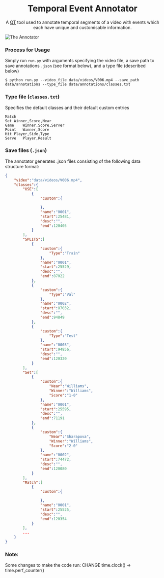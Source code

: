 <h1 align='center'>Temporal Event Annotator</h1>
<p align=center>
A <a href="https://www.qt.io/">QT</a> tool used to annotate temporal segments of a video with events which each have unique and customisable information.
</p>

![The Annotator](annotator.png)

### Process for Usage
Simply run `run.py` with arguments specifying the video file, a save path to save annotations `.json` (see format below), 
and a type file (described below)
```shell script
$ python run.py --video_file data/videos/V006.mp4 --save_path data/annotations --type_file data/annotations/classes.txt 
```

### Type file (`classes.txt`)
Specifies the default classes and their default custom entries
```text
Match	
Set	Winner,Score,Near
Game	Winner,Score,Server
Point	Winner,Score
Hit	Player,Side,Type
Serve	Player,Result

```

### Save files (`.json`)
The annotator generates .json files consisting of the following data structure format:
```json
{
    "video":"data/videos/V006.mp4",
    "classes":{
        "USE":[
            {
                "custom":{

                },
                "name":"0001",
                "start":25481,
                "desc":"",
                "end":120405
            }
        ],
        "SPLITS":[
            {
                "custom":{
                    "Type":"Train"
                },
                "name":"0001",
                "start":25529,
                "desc":"",
                "end":87022
            },
            {
                "custom":{
                    "Type":"Val"
                },
                "name":"0002",
                "start":87032,
                "desc":"",
                "end":94849
            },
            {
                "custom":{
                    "Type":"Test"
                },
                "name":"0003",
                "start":94856,
                "desc":"",
                "end":120320
            }
        ],
        "Set":[
            {
                "custom":{
                    "Near":"Williams",
                    "Winner":"Williams",
                    "Score":"1-0"
                },
                "name":"0001",
                "start":25595,
                "desc":"",
                "end":71191
            },
            {
                "custom":{
                    "Near":"Sharapova",
                    "Winner":"Williams",
                    "Score":"2-0"
                },
                "name":"0002",
                "start":74472,
                "desc":"",
                "end":120080
            }
        ],
        "Match":[
            {
                "custom":{

                },
                "name":"0001",
                "start":25525,
                "desc":"",
                "end":120354
            }
        ],
        ...
    }
}
```

### Note: 
Some changes to make the code run: CHANGE time.clock() ->  time.perf_counter()

